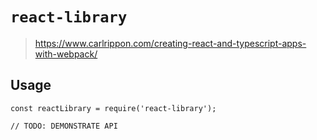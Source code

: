 # `react-library`

> https://www.carlrippon.com/creating-react-and-typescript-apps-with-webpack/

## Usage

```
const reactLibrary = require('react-library');

// TODO: DEMONSTRATE API
```
